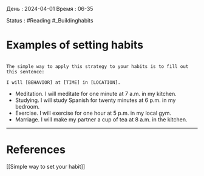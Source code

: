День : 2024-04-01 
Время : 06-35

Status : #Reading  #_Buildinghabits 


# Examples of setting habits


```ad-tip

The simple way to apply this strategy to your habits is to fill out this sentence: 

I will [BEHAVIOR] at [TIME] in [LOCATION]. 
```

- Meditation. I will meditate for one minute at 7 a.m. in my kitchen. 
- Studying. I will study Spanish for twenty minutes at 6 p.m. in my bedroom. 
- Exercise. I will exercise for one hour at 5 p.m. in my local gym. 
- Marriage. I will make my partner a cup of tea at 8 a.m. in the kitchen.

---
# References
[[Simple way to set your habit]]